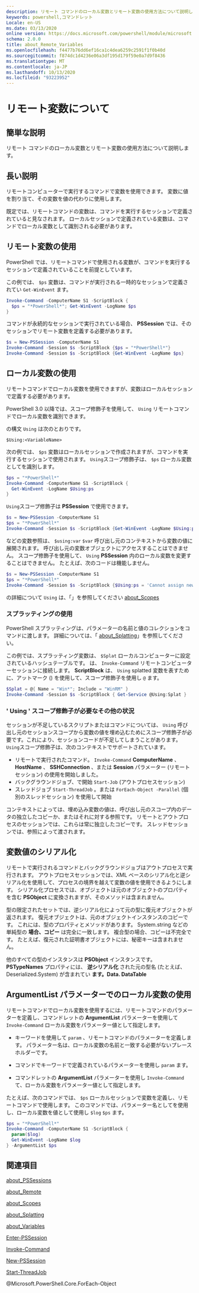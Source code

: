 ```yaml
---
description: リモート コマンドのローカル変数とリモート変数の使用方法について説明します。
keywords: powershell,コマンドレット
Locale: en-US
ms.date: 03/13/2020
online version: https://docs.microsoft.com/powershell/module/microsoft.powershell.core/about/about_remote_variables?view=powershell-7.1&WT.mc_id=ps-gethelp
schema: 2.0.0
title: about_Remote_Variables
ms.openlocfilehash: f4477b76dd6ef16ca1c4dea6259c2591f1f0b40d
ms.sourcegitcommit: f874dc1d4236e06a3df195d179f59e0a7d9f8436
ms.translationtype: MT
ms.contentlocale: ja-JP
ms.lasthandoff: 10/13/2020
ms.locfileid: "93223952"
---
```

# <a name="about-remote-variables"></a>リモート変数について

## <a name="short-description"></a>簡単な説明

リモート コマンドのローカル変数とリモート変数の使用方法について説明します。

## <a name="long-description"></a>長い説明

リモートコンピューターで実行するコマンドで変数を使用できます。 変数に値を割り当て、その変数を値の代わりに使用します。

既定では、リモートコマンドの変数は、コマンドを実行するセッションで定義されていると見なされます。 ローカルセッションで定義されている変数は、コマンドでローカル変数として識別される必要があります。

## <a name="using-remote-variables"></a>リモート変数の使用

PowerShell では、リモートコマンドで使用される変数が、コマンドを実行するセッションで定義されていることを前提としています。

この例では、 `$ps` 変数は、コマンドが実行される一時的なセッションで定義されてい `Get-WinEvent` ます。

```powershell
Invoke-Command -ComputerName S1 -ScriptBlock {
  $ps = "*PowerShell*"; Get-WinEvent -LogName $ps
}
```

コマンドが永続的なセッションで実行されている場合、 **PSSession** では、そのセッションでリモート変数を定義する必要があります。

```powershell
$s = New-PSSession -ComputerName S1
Invoke-Command -Session $s -ScriptBlock {$ps = "*PowerShell*"}
Invoke-Command -Session $s -ScriptBlock {Get-WinEvent -LogName $ps}
```

## <a name="using-local-variables"></a>ローカル変数の使用

リモートコマンドでローカル変数を使用できますが、変数はローカルセッションで定義する必要があります。

PowerShell 3.0 以降では、スコープ修飾子を使用して、 `Using` リモートコマンドでローカル変数を識別できます。

の構文 `Using` は次のとおりです。

```
$Using:<VariableName>
```

次の例では、 `$ps` 変数はローカルセッションで作成されますが、コマンドを実行するセッションで使用されます。 `Using`スコープ修飾子は、 `$ps` ローカル変数としてを識別します。

```powershell
$ps = "*PowerShell*"
Invoke-Command -ComputerName S1 -ScriptBlock {
  Get-WinEvent -LogName $Using:ps
}
```

`Using`スコープ修飾子は **PSSession** で使用できます。

```powershell
$s = New-PSSession -ComputerName S1
$ps = "*PowerShell*"
Invoke-Command -Session $s -ScriptBlock {Get-WinEvent -LogName $Using:ps}
```

などの変数参照は、 `$using:var` `$var` 呼び出し元のコンテキストから変数の値に展開されます。 呼び出し元の変数オブジェクトにアクセスすることはできません。
スコープ修飾子を使用して、 `Using` **PSSession** 内のローカル変数を変更することはできません。 たとえば、次のコードは機能しません。

```powershell
$s = New-PSSession -ComputerName S1
$ps = "*PowerShell*"
Invoke-Command -Session $s -ScriptBlock {$Using:ps = 'Cannot assign new value'}
```

の詳細について `Using` は、「」を参照してください [about_Scopes](./about_Scopes.md)

### <a name="using-splatting"></a>スプラッティングの使用

PowerShell スプラッティングは、パラメーターの名前と値のコレクションをコマンドに渡します。 詳細については、「 [about_Splatting](about_Splatting.md)」を参照してください。

この例では、スプラッティング変数は、 `$Splat` ローカルコンピューターに設定されているハッシュテーブルです。 は、 `Invoke-Command` リモートコンピューターセッションに接続します。 **ScriptBlock** は、 `Using` splatted 変数を表すために、アットマーク () を使用して、スコープ修飾子を使用し `@` ます。

```powershell
$Splat = @{ Name = "Win*"; Include = "WinRM" }
Invoke-Command -Session $s -ScriptBlock { Get-Service @Using:Splat }
```

### <a name="other-situations-where-the-using-scope-modifier-is-needed"></a>' Using ' スコープ修飾子が必要なその他の状況

セッションが不足しているスクリプトまたはコマンドについては、 `Using` 呼び出し元のセッションスコープから変数の値を埋め込むためにスコープ修飾子が必要です。これにより、セッションコードが不足してしまうことがあります。 `Using`スコープ修飾子は、次のコンテキストでサポートされています。

- リモートで実行されたコマンド。 `Invoke-Command` **ComputerName** 、 **HostName** 、 **SSHConnection** 、または **Session** パラメーター (リモートセッション) の使用を開始しました。
- バックグラウンドジョブ、で開始 `Start-Job` (アウトプロセスセッション)
- スレッドジョブ `Start-ThreadJob` 。または `ForEach-Object -Parallel` (個別のスレッドセッション) を使用して開始

コンテキストによっては、埋め込み変数の値は、呼び出し元のスコープ内のデータの独立したコピーか、またはそれに対する参照です。 リモートとアウトプロセスのセッションでは、これらは常に独立したコピーです。 スレッドセッションでは、参照によって渡されます。

## <a name="serialization-of-variable-values"></a>変数値のシリアル化

リモートで実行されるコマンドとバックグラウンドジョブはアウトプロセスで実行されます。
アウトプロセスセッションでは、XML ベースのシリアル化と逆シリアル化を使用して、プロセスの境界を越えて変数の値を使用できるようにします。 シリアル化プロセスでは、オブジェクトは元のオブジェクトのプロパティを含む **PSObject** に変換されますが、そのメソッドは含まれません。

型の限定されたセットでは、逆シリアル化によって元の型に復元オブジェクトが返されます。 復元オブジェクトは、元のオブジェクトインスタンスのコピーです。
これには、型のプロパティとメソッドがあります。 System.string などの単純型の **場合、コピー** は完全に一致します。 複合型の場合、コピーは不完全です。 たとえば、復元された証明書オブジェクトには、秘密キーは含まれません。

他のすべての型のインスタンスは **PSObject** インスタンスです。 **PSTypeNames** プロパティには、 **逆シリアル化** された元の型名 (たとえば、Deserialized.System) が含まれてい **ます。Data. DataTable**

## <a name="using-local-variables-with-argumentlist-parameter"></a>**ArgumentList** パラメーターでのローカル変数の使用

リモートコマンドでローカル変数を使用するには、リモートコマンドのパラメーターを定義し、コマンドレットの **ArgumentList** パラメーターを使用して `Invoke-Command` ローカル変数をパラメーター値として指定します。

- キーワードを使用して `param` 、リモートコマンドのパラメーターを定義します。 パラメーター名は、ローカル変数の名前と一致する必要がないプレースホルダーです。

- コマンドでキーワードで定義されているパラメーターを使用し `param` ます。

- コマンドレットの **ArgumentList** パラメーターを使用し `Invoke-Command` て、ローカル変数をパラメーター値として指定します。

たとえば、次のコマンドでは、 `$ps` ローカルセッションで変数を定義し、リモートコマンドで使用します。 このコマンドでは、パラメーター名としてを使用し、ローカル変数を値として使用し `$log` `$ps` ます。

```powershell
$ps = "*PowerShell*"
Invoke-Command -ComputerName S1 -ScriptBlock {
  param($log)
  Get-WinEvent -LogName $log
} -ArgumentList $ps
```

## <a name="see-also"></a>関連項目

[about_PSSessions](about_PSSessions.md)

[about_Remote](about_Remote.md)

[about_Scopes](about_Scopes.md)

[about_Splatting](about_Splatting.md)

[about_Variables](about_Variables.md)

[Enter-PSSession](xref:Microsoft.PowerShell.Core.Enter-PSSession)

[Invoke-Command](xref:Microsoft.PowerShell.Core.Invoke-Command)

[New-PSSession](xref:Microsoft.PowerShell.Core.New-PSSession)

[Start-ThreadJob](xref:ThreadJob.Start-ThreadJob)

@Microsoft.PowerShell.Core.ForEach-Object

